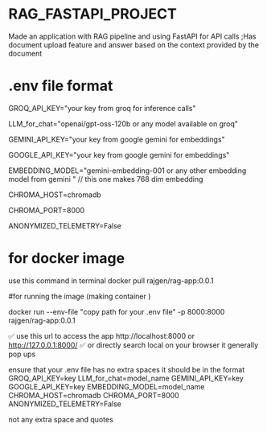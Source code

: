 # RAG_FASTAPI_PROJECT
Made an application with RAG pipeline and using FastAPI for API calls ;Has document upload feature and answer based on the context provided by the document 



# .env   file format
GROQ_API_KEY="your key from groq for inference calls"

LLM_for_chat="openai/gpt-oss-120b or any model available on groq"

GEMINI_API_KEY="your key from google gemini for embeddings"

GOOGLE_API_KEY="your key from google gemini for embeddings"

EMBEDDING_MODEL="gemini-embedding-001 or any other embedding model from gemini " // this one makes 768 dim embedding 

CHROMA_HOST=chromadb

CHROMA_PORT=8000

ANONYMIZED_TELEMETRY=False 



# for docker image
use this command in terminal
docker pull rajgen/rag-app:0.0.1

#for running the image (making container )

docker run --env-file "copy path for your .env file" -p 8000:8000 rajgen/rag-app:0.0.1

✅  use this url to access the app http://localhost:8000  or http://127.0.0.1:8000/ ✅ 
or directly search local on your browser it generally pop ups

ensure that your .env file has no extra spaces it should be in the format 
GROQ_API_KEY=key
LLM_for_chat=model_name
GEMINI_API_KEY=key
GOOGLE_API_KEY=key
EMBEDDING_MODEL=model_name
CHROMA_HOST=chromadb
CHROMA_PORT=8000
ANONYMIZED_TELEMETRY=False 

not any extra space and quotes

